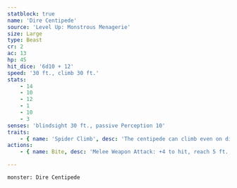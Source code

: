 ```yaml
---
statblock: true
name: 'Dire Centipede'
source: 'Level Up: Monstrous Menagerie'
size: Large
type: Beast
cr: 2
ac: 13
hp: 45
hit_dice: '6d10 + 12'
speed: '30 ft., climb 30 ft.'
stats:
    - 14
    - 10
    - 12
    - 1
    - 10
    - 3
senses: 'blindsight 30 ft., passive Perception 10'
traits:
    - { name: 'Spider Climb', desc: 'The centipede can climb even on difficult surfaces and upside down on ceilings.' }
actions:
    - { name: Bite, desc: 'Melee Weapon Attack: +4 to hit, reach 5 ft., one target. Hit: 4 (1d4 + 2) piercing damage and the target makes a DC 11 Constitution saving throw. On a failure, the target takes 10 (3d6) poison damage and is poisoned for 1 minute. The target is paralyzed while poisoned in this way. The target repeats the saving throw at the end of each of its turns, ending the effect on a success.' }

---
```

```statblock
monster: Dire Centipede
```
